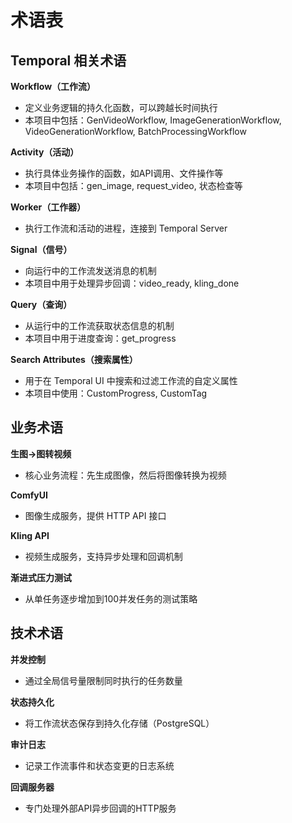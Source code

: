# 术语表

## Temporal 相关术语

**Workflow（工作流）**
- 定义业务逻辑的持久化函数，可以跨越长时间执行
- 本项目中包括：GenVideoWorkflow, ImageGenerationWorkflow, VideoGenerationWorkflow, BatchProcessingWorkflow

**Activity（活动）**
- 执行具体业务操作的函数，如API调用、文件操作等
- 本项目中包括：gen_image, request_video, 状态检查等

**Worker（工作器）**
- 执行工作流和活动的进程，连接到 Temporal Server

**Signal（信号）**
- 向运行中的工作流发送消息的机制
- 本项目中用于处理异步回调：video_ready, kling_done

**Query（查询）**
- 从运行中的工作流获取状态信息的机制
- 本项目中用于进度查询：get_progress

**Search Attributes（搜索属性）**
- 用于在 Temporal UI 中搜索和过滤工作流的自定义属性
- 本项目中使用：CustomProgress, CustomTag

## 业务术语

**生图→图转视频**
- 核心业务流程：先生成图像，然后将图像转换为视频

**ComfyUI**
- 图像生成服务，提供 HTTP API 接口

**Kling API**
- 视频生成服务，支持异步处理和回调机制

**渐进式压力测试**
- 从单任务逐步增加到100并发任务的测试策略

## 技术术语

**并发控制**
- 通过全局信号量限制同时执行的任务数量

**状态持久化**
- 将工作流状态保存到持久化存储（PostgreSQL）

**审计日志**
- 记录工作流事件和状态变更的日志系统

**回调服务器**
- 专门处理外部API异步回调的HTTP服务